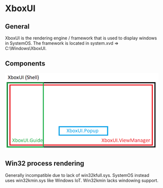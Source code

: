 <!-- TITLE: Xbox Ui -->
<!-- SUBTITLE: A quick summary of Xbox Ui -->

# XboxUI
## General

XboxUI is the rendering engine / framework that is used to display
windows in SystemOS. The framework is located in system.xvd =\>
C:\\Windows\\XboxUI.

## Components

![XboxUI Schema](../_files/xboxui_schema.png)

## Win32 process rendering

Generally incompatible due to lack of win32kfull.sys. SystemOS instead uses win32kmin.sys like Windows IoT. Win32kmin lacks windowing support. 